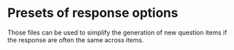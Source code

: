 # Presets of response options

Those files can be used to simplify the generation of new question items if the
response are often the same across items.
